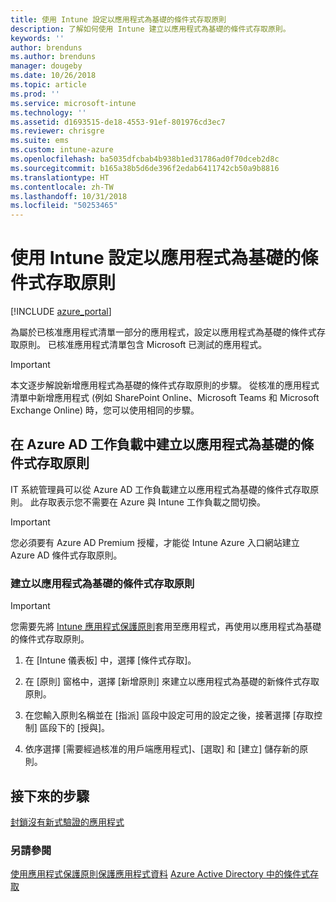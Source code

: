 ```yaml
---
title: 使用 Intune 設定以應用程式為基礎的條件式存取原則
description: 了解如何使用 Intune 建立以應用程式為基礎的條件式存取原則。
keywords: ''
author: brenduns
ms.author: brenduns
manager: dougeby
ms.date: 10/26/2018
ms.topic: article
ms.prod: ''
ms.service: microsoft-intune
ms.technology: ''
ms.assetid: d1693515-de18-4553-91ef-801976cd3ec7
ms.reviewer: chrisgre
ms.suite: ems
ms.custom: intune-azure
ms.openlocfilehash: ba5035dfcbab4b938b1ed31786ad0f70dceb2d8c
ms.sourcegitcommit: b165a38b5d6de396f2edab6411742cb50a9b8816
ms.translationtype: HT
ms.contentlocale: zh-TW
ms.lasthandoff: 10/31/2018
ms.locfileid: "50253465"
---
```

# <a name="set-up-app-based-conditional-access-policies-with-intune"></a>使用 Intune 設定以應用程式為基礎的條件式存取原則

[!INCLUDE [azure_portal](./includes/azure_portal.md)]

為屬於已核准應用程式清單一部分的應用程式，設定以應用程式為基礎的條件式存取原則。 已核准應用程式清單包含 Microsoft 已測試的應用程式。

> [!IMPORTANT]
> 本文逐步解說新增應用程式為基礎的條件式存取原則的步驟。 從核准的應用程式清單中新增應用程式 (例如 SharePoint Online、Microsoft Teams 和 Microsoft Exchange Online) 時，您可以使用相同的步驟。

## <a name="create-app-based-conditional-access-policies-in-azure-ad-workload"></a>在 Azure AD 工作負載中建立以應用程式為基礎的條件式存取原則

IT 系統管理員可以從 Azure AD 工作負載建立以應用程式為基礎的條件式存取原則。 此存取表示您不需要在 Azure 與 Intune 工作負載之間切換。

> [!IMPORTANT]
> 您必須要有 Azure AD Premium 授權，才能從 Intune Azure 入口網站建立 Azure AD 條件式存取原則。

### <a name="to-create-an-app-based-conditional-access-policy"></a>建立以應用程式為基礎的條件式存取原則

> [!IMPORTANT]
> 您需要先將 [Intune 應用程式保護原則](app-protection-policies.md)套用至應用程式，再使用以應用程式為基礎的條件式存取原則。

1. 在 [Intune 儀表板] 中，選擇 [條件式存取]。

2. 在 [原則] 窗格中，選擇 [新增原則] 來建立以應用程式為基礎的新條件式存取原則。

4. 在您輸入原則名稱並在 [指派] 區段中設定可用的設定之後，接著選擇 [存取控制] 區段下的 [授與]。

5. 依序選擇 [需要經過核准的用戶端應用程式]、[選取] 和 [建立] 儲存新的原則。

## <a name="next-steps"></a>接下來的步驟
[封鎖沒有新式驗證的應用程式](app-modern-authentication-block.md)

### <a name="see-also"></a>另請參閱

[使用應用程式保護原則保護應用程式資料](app-protection-policies.md)
[Azure Active Directory 中的條件式存取](https://docs.microsoft.com/azure/active-directory/active-directory-conditional-access)
